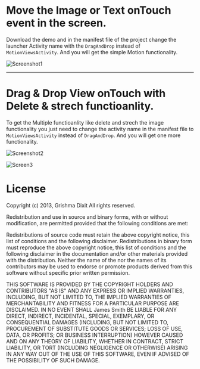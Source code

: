 Move the Image or Text onTouch event in the screen.
=======

Download the demo and in the manifest file of the project change the launcher Activity name with the `DragAndDrop` instead of `MotionViewsActivity`. And you will get the simple Motion functionality.

![Screenshot1](http://2.bp.blogspot.com/-JPHDqQpxpAc/UoHAmULdGfI/AAAAAAAAAJk/xvhMfzYTiuY/s1600/2.png)


----------------------------------------------------------------------------------------------------------
Drag & Drop View onTouch with Delete & strech functioanlity.
=============

To get the Multiple functioanlity like delete and strech the image functionality you just need to change the activity name in the manifest file to `MotionViewsActivity` instead of `DragAndDrop`. And you will get one more functionality.

![Screenshot2](http://4.bp.blogspot.com/-JcwApz6hFM0/UmTK4sxGfDI/AAAAAAAAAHY/fNBf-FXRby8/s1600/5.png)

![Screen3](http://4.bp.blogspot.com/-Vm56Wyn4UnA/UmTK3jzqcdI/AAAAAAAAAHQ/KWf0HUzGElk/s1600/4.png)


License
===========

Copyright (c) 2013, Grishma Dixit
All rights reserved.

Redistribution and use in source and binary forms, with or without modification, are permitted provided that the following conditions are met:

Redistributions of source code must retain the above copyright notice, this list of conditions and the following disclaimer.
Redistributions in binary form must reproduce the above copyright notice, this list of conditions and the following disclaimer in the documentation and/or other materials provided with the distribution.
Neither the name of the nor the names of its contributors may be used to endorse or promote products derived from this software without specific prior written permission.


THIS SOFTWARE IS PROVIDED BY THE COPYRIGHT HOLDERS AND CONTRIBUTORS "AS IS" AND ANY EXPRESS OR IMPLIED WARRANTIES, INCLUDING, BUT NOT LIMITED TO, THE IMPLIED WARRANTIES OF MERCHANTABILITY AND FITNESS FOR A PARTICULAR PURPOSE ARE DISCLAIMED. IN NO EVENT SHALL James Smith BE LIABLE FOR ANY DIRECT, INDIRECT, INCIDENTAL, SPECIAL, EXEMPLARY, OR CONSEQUENTIAL DAMAGES (INCLUDING, BUT NOT LIMITED TO, PROCUREMENT OF SUBSTITUTE GOODS OR SERVICES; LOSS OF USE, DATA, OR PROFITS; OR BUSINESS INTERRUPTION) HOWEVER CAUSED AND ON ANY THEORY OF LIABILITY, WHETHER IN CONTRACT, STRICT LIABILITY, OR TORT (INCLUDING NEGLIGENCE OR OTHERWISE) ARISING IN ANY WAY OUT OF THE USE OF THIS SOFTWARE, EVEN IF ADVISED OF THE POSSIBILITY OF SUCH DAMAGE.
